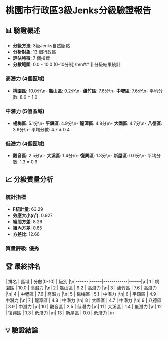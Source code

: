 # 桃園市行政區3級Jenks分級驗證報告

## 📊 驗證概述
- **分級方法**: 3級Jenks自然斷點
- **分析對象**: 13 個行政區
- **評估特徵**: 7 個指標
- **分數範圍**: 0.0 - 10.0 (0-10分制)\n\n## 🎯 分級結果統計

### 高潛力 (4個區域)
- **桃園區**: 10.0分\n- **龜山區**: 9.2分\n- **蘆竹區**: 7.6分\n- **中壢區**: 7.6分\n- 平均分數: 8.6 ± 1.0

### 中潛力 (5個區域)
- **楊梅區**: 5.1分\n- **平鎮區**: 4.9分\n- **龍潭區**: 4.8分\n- **大園區**: 4.7分\n- **八德區**: 3.9分\n- 平均分數: 4.7 ± 0.4

### 低潛力 (4個區域)
- **觀音區**: 2.5分\n- **大溪區**: 1.4分\n- **復興區**: 1.3分\n- **新屋區**: 0.0分\n- 平均分數: 1.3 ± 0.9

## 📈 分級質量分析

### 統計指標
- **F統計量**: 63.29
- **效應大小(η²)**: 0.927
- **組間方差**: 8.26
- **組內方差**: 0.65
- **方差比**: 12.66

### 質量評級: **優秀**

## 🏆 最終排名

| 排名 | 區域 | 分數(0-10) | 級別 |\n|------|------|------------|------|\n| 1 | 桃園區 | 10.0 | 高潛力 |\n| 2 | 龜山區 | 9.2 | 高潛力 |\n| 3 | 蘆竹區 | 7.6 | 高潛力 |\n| 4 | 中壢區 | 7.6 | 高潛力 |\n| 5 | 楊梅區 | 5.1 | 中潛力 |\n| 6 | 平鎮區 | 4.9 | 中潛力 |\n| 7 | 龍潭區 | 4.8 | 中潛力 |\n| 8 | 大園區 | 4.7 | 中潛力 |\n| 9 | 八德區 | 3.9 | 中潛力 |\n| 10 | 觀音區 | 2.5 | 低潛力 |\n| 11 | 大溪區 | 1.4 | 低潛力 |\n| 12 | 復興區 | 1.3 | 低潛力 |\n| 13 | 新屋區 | 0.0 | 低潛力 |\n
## 💡 驗證結論

